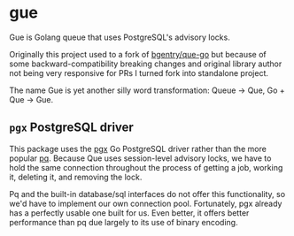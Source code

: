 # gue

Gue is Golang queue that uses PostgreSQL's advisory locks.

Originally this project used to a fork of [bgentry/que-go][bgentry/que-go]
but because of some backward-compatibility breaking changes and original library
author not being very responsive for PRs I turned fork into standalone project.

The name Gue is yet another silly word transformation: Queue -> Que, Go + Que -> Gue.
 
## `pgx` PostgreSQL driver

This package uses the [pgx][pgx] Go PostgreSQL driver rather than the more
popular [pq][pq]. Because Que uses session-level advisory locks, we have to hold
the same connection throughout the process of getting a job, working it,
deleting it, and removing the lock.

Pq and the built-in database/sql interfaces do not offer this functionality, so
we'd have to implement our own connection pool. Fortunately, pgx already has a
perfectly usable one built for us. Even better, it offers better performance
than pq due largely to its use of binary encoding.

[bgentry/que-go]: https://github.com/bgentry/que-go
[pgx]: https://github.com/jackc/pgx
[pq]: https://github.com/lib/pq
